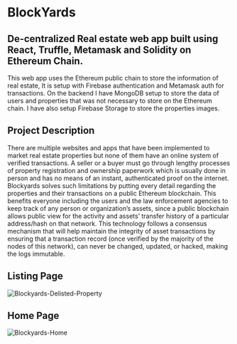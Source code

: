 # BlockYards
## De-centralized Real estate web app built using React, Truffle, Metamask and Solidity on Ethereum Chain.

This web app uses the Ethereum public chain to store the information of real estate, It is setup with Firebase authentication and Metamask auth for transactions.
On the backend I have MongoDB setup to store the data of users and properties that was not necessary to store on the Ethereum chain. I have also setup Firebase Storage to store the properties images.

## Project Description
There are multiple websites and apps that have been implemented to market real estate properties but none of them have an online system of verified transactions. A seller or a buyer must go through lengthy processes of property registration and ownership paperwork which is usually done in person and has no means of an instant, authenticated proof on the internet.
Blockyards solves such limitations by putting every detail regarding the properties and their transactions on a public Ethereum blockchain. This benefits everyone including the users and the law enforcement agencies to keep track of any person or organization’s assets, since a public blockchain allows public view for the activity and assets’ transfer history of a particular address/hash on that network. This technology follows a consensus mechanism that will help maintain the integrity of asset transactions by ensuring that a transaction record (once verified by the majority of the nodes of this network), can never be changed, updated, or hacked, making the logs immutable.

## Listing Page

![Blockyards-Delisted-Property](https://user-images.githubusercontent.com/23296316/206911047-9acdac63-be30-4fd5-9e8b-3ce4cb8e4d28.png)

## Home Page

![Blockyards-Home](https://user-images.githubusercontent.com/23296316/206911069-7c13dd00-78b5-4cb7-a74e-b995c302bf6f.png)
